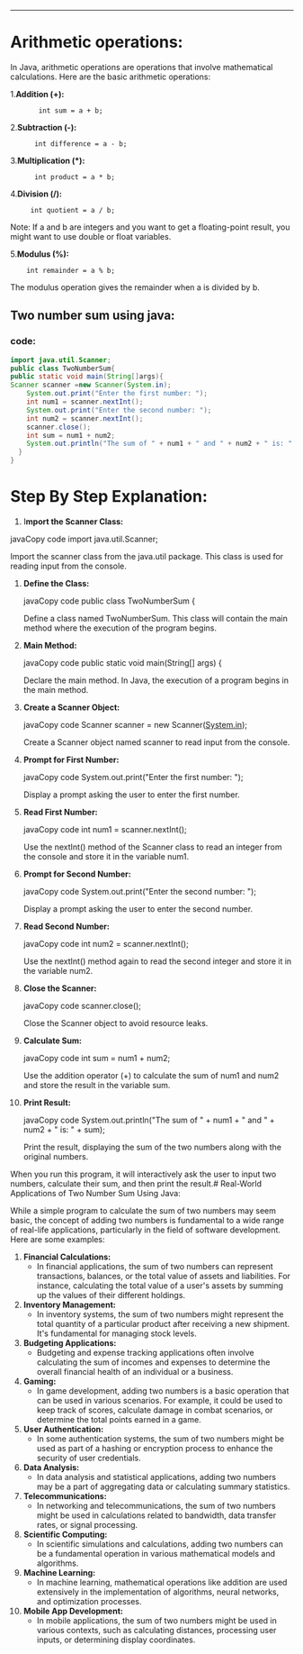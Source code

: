 ---

# Arithmetic operations:

In Java, arithmetic operations are operations that involve mathematical calculations. Here are the basic arithmetic operations:

1.**Addition (+):**

           int sum = a + b;

2.**Subtraction (-):**

          int difference = a - b;

3.**Multiplication (*):**

          int product = a * b;

4.**Division (/):**

         int quotient = a / b;

Note: If a and b are integers and you want to get a floating-point result, you might want to use double or float variables.

5.**Modulus (%):**

        int remainder = a % b;

The modulus operation gives the remainder when a is divided by b.

## Two number sum using java:

### code:

```java
import java.util.Scanner;
public class TwoNumberSum{
public static void main(String[]args){
Scanner scanner =new Scanner(System.in);
    System.out.print("Enter the first number: ");
    int num1 = scanner.nextInt();
    System.out.print("Enter the second number: ");
    int num2 = scanner.nextInt();
    scanner.close();
    int sum = num1 + num2;
    System.out.println("The sum of " + num1 + " and " + num2 + " is: " + sum);
  }
}
```

# Step By Step Explanation:

1. I**mport the Scanner Class:**

 javaCopy code
import java.util.Scanner;

Import the scanner class from the java.util package. This class is used for reading input from the console.

1. **Define the Class:**
    
     javaCopy code
    public class TwoNumberSum {
    
    Define a class named TwoNumberSum. This class will contain the main method where the execution of the program begins.
    
2. **Main Method:**
    
    javaCopy code
    public static void main(String[] args) {
    
    Declare the main method. In Java, the execution of a program begins in the main method.
    
3. **Create a Scanner Object:**
    
    javaCopy code
    Scanner scanner = new Scanner([System.in](http://system.in/));
    
    Create a Scanner object named scanner to read input from the console.
    
4. **Prompt for First Number:**
    
    javaCopy code
    System.out.print("Enter the first number: ");
    
    Display a prompt asking the user to enter the first number.
    
5. **Read First Number:**
    
    javaCopy code
    int num1 = scanner.nextInt();
    
    Use the nextInt() method of the Scanner class to read an integer from the console and store it in the variable num1.
    
6. **Prompt for Second Number:**
    
    javaCopy code
    System.out.print("Enter the second number: ");
    
    Display a prompt asking the user to enter the second number.
    
7. **Read Second Number:**
    
    javaCopy code
    int num2 = scanner.nextInt();
    
    Use the nextInt() method again to read the second integer and store it in the variable num2.
    
8. **Close the Scanner:**
    
    javaCopy code
    scanner.close();
    
    Close the Scanner object to avoid resource leaks.
    
9. **Calculate Sum:**
    
    javaCopy code
    int sum = num1 + num2;
    
    Use the addition operator (+) to calculate the sum of num1 and num2 and store the result in the variable sum.
    
10. **Print Result:**
    
    javaCopy code
    System.out.println("The sum of " + num1 + " and " + num2 + " is: " + sum);
    
    Print the result, displaying the sum of the two numbers along with the original numbers.
    

When you run this program, it will interactively ask the user to input two numbers, calculate their sum, and then print the result.# Real-World Applications of Two Number Sum Using Java:

While a simple program to calculate the sum of two numbers may seem basic, the concept of adding two numbers is fundamental to a wide range of real-life applications, particularly in the field of software development. Here are some examples:

1. **Financial Calculations:**
    - In financial applications, the sum of two numbers can represent transactions, balances, or the total value of assets and liabilities. For instance, calculating the total value of a user's assets by summing up the values of their different holdings.
2. **Inventory Management:**
    - In inventory systems, the sum of two numbers might represent the total quantity of a particular product after receiving a new shipment. It's fundamental for managing stock levels.
3. **Budgeting Applications:**
    - Budgeting and expense tracking applications often involve calculating the sum of incomes and expenses to determine the overall financial health of an individual or a business.
4. **Gaming:**
    - In game development, adding two numbers is a basic operation that can be used in various scenarios. For example, it could be used to keep track of scores, calculate damage in combat scenarios, or determine the total points earned in a game.
5. **User Authentication:**
    - In some authentication systems, the sum of two numbers might be used as part of a hashing or encryption process to enhance the security of user credentials.
6. **Data Analysis:**
    - In data analysis and statistical applications, adding two numbers may be a part of aggregating data or calculating summary statistics.
7. **Telecommunications:**
    - In networking and telecommunications, the sum of two numbers might be used in calculations related to bandwidth, data transfer rates, or signal processing.
8. **Scientific Computing:**
    - In scientific simulations and calculations, adding two numbers can be a fundamental operation in various mathematical models and algorithms.
9. **Machine Learning:**
    - In machine learning, mathematical operations like addition are used extensively in the implementation of algorithms, neural networks, and optimization processes.
10. **Mobile App Development:**
    - In mobile applications, the sum of two numbers might be used in various contexts, such as calculating distances, processing user inputs, or determining display coordinates.
